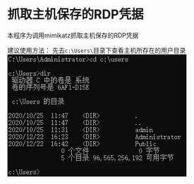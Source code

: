 # 抓取主机保存的RDP凭据

本程序为调用mimikatz抓取主机保存的RDP凭据

建议使用方法：
先去`c:\Users\`目录下查看主机所存在的用户目录
![](https://github.com/TryA9ain/RDP_Credential/blob/master/picture/Snipaste_2020-12-24_14-03-14.jpg)
